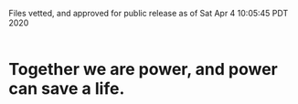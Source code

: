 Files vetted, and approved for public release as of Sat Apr  4 10:05:45 PDT 2020<br><br><h1>Together we are power, and power can save a life.</h1>
